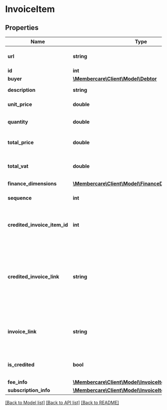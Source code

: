 # InvoiceItem

## Properties
Name | Type | Description | Notes
------------ | ------------- | ------------- | -------------
**url** | **string** | The link to the current resource | [optional] 
**id** | **int** | The Id | [optional] 
**buyer** | [**\Membercare\Client\Model\Debtor**](Debtor.md) |  | [optional] 
**description** | **string** | Description of the item | [optional] 
**unit_price** | **double** | Price per unit | [optional] 
**quantity** | **double** | Number of units purchased | [optional] 
**total_price** | **double** | Total Price (UnitPrice * Quantity) | [optional] 
**total_vat** | **double** | Total vat (TotalPrice * VatPercent) | [optional] 
**finance_dimensions** | [**\Membercare\Client\Model\FinanceDimensions**](FinanceDimensions.md) |  | [optional] 
**sequence** | **int** | Order by this property | [optional] 
**credited_invoice_item_id** | **int** | If item is crediting another InvoiceItem, this is set | [optional] 
**credited_invoice_link** | **string** | If item is crediting another InvoiceItem, this link points to the Invoice where the credited item resides. | [optional] 
**invoice_link** | **string** | This link points to the Invoice where the item resides. | [optional] 
**is_credited** | **bool** | If true, this line is credited by another line | [optional] 
**fee_info** | [**\Membercare\Client\Model\InvoiceItemFeeInfo**](InvoiceItemFeeInfo.md) |  | [optional] 
**subscription_info** | [**\Membercare\Client\Model\InvoiceItemSubscriptionInfo**](InvoiceItemSubscriptionInfo.md) |  | [optional] 

[[Back to Model list]](../../README.md#documentation-for-models) [[Back to API list]](../../README.md#documentation-for-api-endpoints) [[Back to README]](../../README.md)


